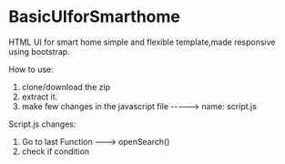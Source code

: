 # BasicUIforSmarthome
HTML UI for smart home simple and flexible template,made responsive using bootstrap.


How to use:

1. clone/download the zip
2. extract it.
3. make few changes in the javascript file -----> name: script.js

Script.js changes:

1. Go to last Function ---> openSearch()
2. check if condition
